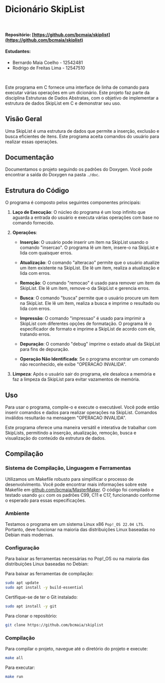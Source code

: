 # Dicionário SkipList

<br>

#### Repositório: [https://github.com/bcmaia/skiplist](https://github.com/bcmaia/skiplist)

#### Estudantes: 
- Bernardo Maia Coelho - 12542481
- Rodrigo de Freitas Lima - 12547510

<br>

Este programa em C fornece uma interface de linha de comando para executar várias operações em um dicionário. Este projeto faz parte da disciplina Estruturas de Dados Abstratas, com o objetivo de implementar a estrutura de dados SkipList em C e demonstrar seu uso.


## Visão Geral

Uma SkipList é uma estrutura de dados que permite a inserção, exclusão e busca eficientes de itens. Este programa aceita comandos do usuário para realizar essas operações.

## Documentação

Documentamos o projeto seguindo os padrões do Doxygen. Você pode encontrar a saída do Doxygen na pasta `./doc`.

## Estrutura do Código

O programa é composto pelos seguintes componentes principais:

1. **Laço de Execução**: O núcleo do programa é um loop infinito que aguarda a entrada do usuário e executa várias operações com base no comando fornecido.

2. **Operações**:

    - **Inserção**: O usuário pode inserir um item na SkipList usando o comando "insercao". O programa lê um item, insere-o na SkipList e lida com quaisquer erros.

    - **Atualização**: O comando "alteracao" permite que o usuário atualize um item existente na SkipList. Ele lê um item, realiza a atualização e lida com erros.

    - **Remoção**: O comando "remocao" é usado para remover um item da SkipList. Ele lê um item, remove-o da SkipList e gerencia erros.

    - **Busca**: O comando "busca" permite que o usuário procure um item na SkipList. Ele lê um item, realiza a busca e imprime o resultado ou lida com erros.

    - **Impressão**: O comando "impressao" é usado para imprimir a SkipList com diferentes opções de formatação. O programa lê o especificador de formato e imprime a SkipList de acordo com ele, tratando erros.

    - **Depuração**: O comando "debug" imprime o estado atual da SkipList para fins de depuração.

    - **Operação Não Identificada**: Se o programa encontrar um comando não reconhecido, ele exibe "OPERACAO INVALIDA".

3. **Limpeza**: Após o usuário sair do programa, ele desaloca a memória e faz a limpeza da SkipList para evitar vazamentos de memória.

## Uso

Para usar o programa, compile-o e execute o executável. Você pode então inserir comandos e dados para realizar operações na SkipList. Comandos inválidos resultarão na mensagem "OPERACAO INVALIDA".

Este programa oferece uma maneira versátil e interativa de trabalhar com SkipLists, permitindo a inserção, atualização, remoção, busca e visualização do conteúdo da estrutura de dados.

## Compilação

### Sistema de Compilação, Linguagem e Ferramentas

Utilizamos um Makefile robusto para simplificar o processo de desenvolvimento. Você pode encontrar mais informações sobre este Makefile em [github.com/bcmaia/MasterMaker](https://github.com/bcmaia/MasterMaker). O código foi compilado e testado usando `gcc` com os padrões C99, C11 e C17, funcionando conforme o esperado para essas especificações.

### Ambiente

Testamos o programa em um sistema Linux x86 `Pop!_OS 22.04 LTS`. Portanto, deve funcionar na maioria das distribuições Linux baseadas no Debian mais modernas.

### Configuração

Para baixar as ferramentas necessárias no Pop!_OS ou na maioria das distribuições Linux baseadas no Debian:

Para baixar as ferramentas de compilação:

```bash
sudo apt update
sudo apt install -y build-essential
```

Certifique-se de ter o Git instalado:

```bash
sudo apt install -y git
```

Para clonar o repositório:

```bash
git clone https://github.com/bcmaia/skiplist
```

### Compilação

Para compilar o projeto, navegue até o diretório do projeto e execute:

```bash
make all
```

Para executar:

```bash
make run
```
